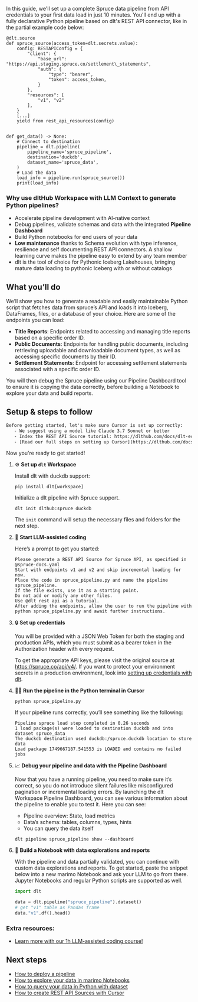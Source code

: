 In this guide, we'll set up a complete Spruce data pipeline from API credentials to your first data load in just 10 minutes. You'll end up with a fully declarative Python pipeline based on dlt's REST API connector, like in the partial example code below:

```python-outcome
@dlt.source
def spruce_source(access_token=dlt.secrets.value):
    config: RESTAPIConfig = {
        "client": {
            "base_url": "https://api.staging.spruce.co/settlement\_statements",
            "auth": {
                "type": "bearer",
                "token": access_token,
            }
        },
        "resources": [
            "v1", "v2"
        ],
    }
    [...]
    yield from rest_api_resources(config)


def get_data() -> None:
    # Connect to destination
    pipeline = dlt.pipeline(
        pipeline_name='spruce_pipeline',
        destination='duckdb',
        dataset_name='spruce_data', 
    )
    # Load the data
    load_info = pipeline.run(spruce_source())
    print(load_info) 
```

### Why use dltHub Workspace with LLM Context to generate Python pipelines?

- Accelerate pipeline development with AI-native context
- Debug pipelines, validate schemas and data with the integrated **Pipeline Dashboard**
- Build Python notebooks for end users of your data
- **Low maintenance** thanks to Schema evolution with type inference, resilience and self documenting REST API connectors. A shallow learning curve makes the pipeline easy to extend by any team member
- dlt is the tool of choice for Pythonic Iceberg Lakehouses, bringing mature data loading to pythonic Iceberg with or without catalogs

## What you’ll do

We’ll show you how to generate a readable and easily maintainable Python script that fetches data from spruce’s API and loads it into Iceberg, DataFrames, files, or a database of your choice. Here are some of the endpoints you can load:

- **Title Reports**: Endpoints related to accessing and managing title reports based on a specific order ID.
- **Public Documents**: Endpoints for handling public documents, including retrieving uploadable and downloadable document types, as well as accessing specific documents by their ID.
- **Settlement Statements**: Endpoint for accessing settlement statements associated with a specific order ID.

You will then debug the Spruce pipeline using our Pipeline Dashboard tool to ensure it is copying the data correctly, before building a Notebook to explore your data and build reports.

## Setup & steps to follow

```default
Before getting started, let's make sure Cursor is set up correctly:
   - We suggest using a model like Claude 3.7 Sonnet or better
   - Index the REST API Source tutorial: https://dlthub.com/docs/dlt-ecosystem/verified-sources/rest_api/ and add it to context as **@dlt rest api**
   - [Read our full steps on setting up Cursor](https://dlthub.com/docs/dlt-ecosystem/llm-tooling/cursor-restapi#23-configuring-cursor-with-documentation)
```

Now you're ready to get started!

1. ⚙️ **Set up `dlt` Workspace**
    
    Install dlt with duckdb support:
    ```shell
    pip install dlt[workspace]
    ```

    Initialize a dlt pipeline with Spruce support.
    ```shell
    dlt init dlthub:spruce duckdb
    ```

    The `init` command will setup the necessary files and folders for the next step.
    
2. 🤠 **Start LLM-assisted coding**
    
    Here’s a prompt to get you started:
    
    ```prompt
    Please generate a REST API Source for Spruce API, as specified in @spruce-docs.yaml 
    Start with endpoints v1 and v2 and skip incremental loading for now. 
    Place the code in spruce_pipeline.py and name the pipeline spruce_pipeline. 
    If the file exists, use it as a starting point. 
    Do not add or modify any other files. 
    Use @dlt rest api as a tutorial. 
    After adding the endpoints, allow the user to run the pipeline with python spruce_pipeline.py and await further instructions.
    ```

    
3. 🔒 **Set up credentials** 
    
    You will be provided with a JSON Web Token for both the staging and production APIs, which you must submit as a bearer token in the Authorization header with every request.
    
    To get the appropriate API keys, please visit the original source at https://spruce.co/api/v4/.
    If you want to protect your environment secrets in a production environment, look into [setting up credentials with dlt](https://dlthub.com/docs/walkthroughs/add_credentials).
    
4. 🏃‍♀️ **Run the pipeline in the Python terminal in Cursor**
    
    ```shell
    python spruce_pipeline.py
    ```
    
    If your pipeline runs correctly, you’ll see something like the following:
    
    ```shell
    Pipeline spruce load step completed in 0.26 seconds
    1 load package(s) were loaded to destination duckdb and into dataset spruce_data
    The duckdb destination used duckdb:/spruce.duckdb location to store data
    Load package 1749667187.541553 is LOADED and contains no failed jobs
    ```
    
5. 📈 **Debug your pipeline and data with the Pipeline Dashboard**

    Now that you have a running pipeline, you need to make sure it’s correct, so you do not introduce silent failures like misconfigured pagination or incremental loading errors. By launching the dlt Workspace Pipeline Dashboard, you can see various information about the pipeline to enable you to test it. Here you can see:
    - Pipeline overview: State, load metrics
    - Data’s schema: tables, columns, types, hints
    - You can query the data itself
    
    ```shell
    dlt pipeline spruce_pipeline show --dashboard
    ```
    
6. 🐍 **Build a Notebook with data explorations and reports**

    With the pipeline and data partially validated, you can continue with custom data explorations and reports. To get started, paste the snippet below into a new marimo Notebook and ask your LLM to go from there. Jupyter Notebooks and regular Python scripts are supported as well.

    
    ```python
    import dlt

   data = dlt.pipeline("spruce_pipeline").dataset()
   # get "v1" table as Pandas frame
   data."v1".df().head()
    ```

### Extra resources:

- [Learn more with our 1h LLM-assisted coding course!](https://www.youtube.com/watch?v=GGid70rnJuM)

## Next steps

- [How to deploy a pipeline](https://dlthub.com/docs/walkthroughs/deploy-a-pipeline)
- [How to explore your data in marimo Notebooks](https://dlthub.com/docs/general-usage/dataset-access/marimo)
- [How to query your data in Python with dataset](https://dlthub.com/docs/general-usage/dataset-access/dataset)
- [How to create REST API Sources with Cursor](https://dlthub.com/docs/dlt-ecosystem/llm-tooling/cursor-restapi)